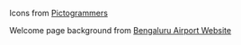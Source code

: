 Icons from <a href="https://pictogrammers.com/library/mdi/">Pictogrammers</a>

Welcome page background from <a href="https://www.bengaluruairport.com/static/media/outdoor-plant-mobile.560619c92c806b63a29886d8fff0007a.svg">Bengaluru Airport Website</a>